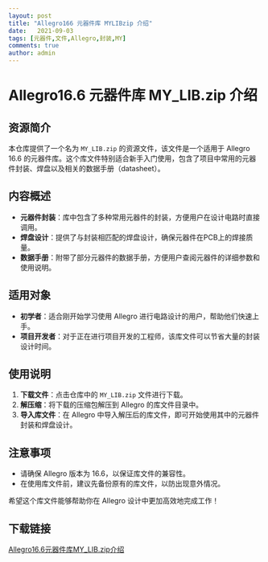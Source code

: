 ```yaml
---
layout: post
title: "Allegro166 元器件库 MYLIBzip 介绍"
date:   2021-09-03
tags: [元器件,文件,Allegro,封装,MY]
comments: true
author: admin
---
```

# Allegro16.6 元器件库 MY_LIB.zip 介绍

## 资源简介

本仓库提供了一个名为 `MY_LIB.zip` 的资源文件，该文件是一个适用于 Allegro 16.6 的元器件库。这个库文件特别适合新手入门使用，包含了项目中常用的元器件封装、焊盘以及相关的数据手册（datasheet）。

## 内容概述

- **元器件封装**：库中包含了多种常用元器件的封装，方便用户在设计电路时直接调用。
- **焊盘设计**：提供了与封装相匹配的焊盘设计，确保元器件在PCB上的焊接质量。
- **数据手册**：附带了部分元器件的数据手册，方便用户查阅元器件的详细参数和使用说明。

## 适用对象

- **初学者**：适合刚开始学习使用 Allegro 进行电路设计的用户，帮助他们快速上手。
- **项目开发者**：对于正在进行项目开发的工程师，该库文件可以节省大量的封装设计时间。

## 使用说明

1. **下载文件**：点击仓库中的 `MY_LIB.zip` 文件进行下载。
2. **解压缩**：将下载的压缩包解压到 Allegro 的库文件目录中。
3. **导入库文件**：在 Allegro 中导入解压后的库文件，即可开始使用其中的元器件封装和焊盘设计。

## 注意事项

- 请确保 Allegro 版本为 16.6，以保证库文件的兼容性。
- 在使用库文件前，建议先备份原有的库文件，以防出现意外情况。

希望这个库文件能够帮助你在 Allegro 设计中更加高效地完成工作！

## 下载链接

[Allegro16.6元器件库MY_LIB.zip介绍](https://pan.quark.cn/s/9c121bad2e63)